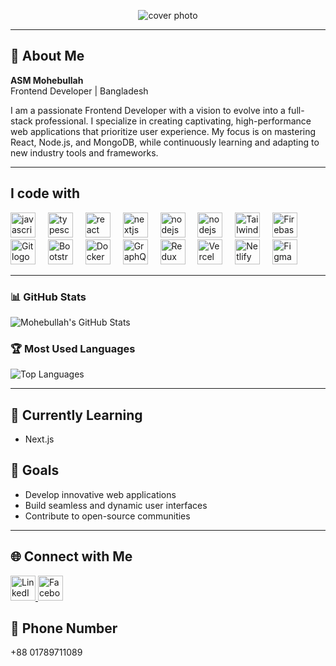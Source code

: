 

<p align="center">
  <img src="https://i.ibb.co/zhKXbLCT/asm-mohebullah-frontend-developer-react.png" alt="cover photo" />
</p>

---

## 🎨 About Me
**ASM Mohebullah**  
Frontend Developer | Bangladesh  

I am a passionate Frontend Developer with a vision to evolve into a full-stack professional. I specialize in creating captivating, high-performance web applications that prioritize user experience. My focus is on mastering React, Node.js, and MongoDB, while continuously learning and adapting to new industry tools and frameworks.

---

<h2 align="left">I code with</h2>

<div align="left">
  <img src="https://cdn.jsdelivr.net/gh/devicons/devicon/icons/javascript/javascript-original.svg" height="40" alt="javascript logo" />
  <img width="12" />
  <img src="https://cdn.jsdelivr.net/gh/devicons/devicon/icons/typescript/typescript-original.svg" height="40" alt="typescript logo" />
  <img width="12" />
  <img src="https://cdn.jsdelivr.net/gh/devicons/devicon/icons/react/react-original.svg" height="40" alt="react logo" />
  <img width="12" />
  <img src="https://cdn.jsdelivr.net/gh/devicons/devicon/icons/nextjs/nextjs-original.svg" height="40" alt="nextjs logo" />
  <img width="12" />
  <img src="https://cdn.jsdelivr.net/gh/devicons/devicon/icons/nodejs/nodejs-original.svg" height="40" alt="nodejs logo" />
   <img width="12" />
  <img src="https://cdn.jsdelivr.net/gh/devicons/devicon/icons/mongodb/mongodb-original.svg" height="40" alt="nodejs logo" />
  <img width="12" />
  <img src="https://cdn.jsdelivr.net/gh/devicons/devicon/icons/tailwindcss/tailwindcss-original.svg" height="40" alt="Tailwind CSS logo" />
  <img width="12" />
  <img src="https://cdn.jsdelivr.net/gh/devicons/devicon/icons/firebase/firebase-plain.svg" height="40" alt="Firebase logo" />
  <img width="12" />
  <img src="https://cdn.jsdelivr.net/gh/devicons/devicon/icons/git/git-original.svg" height="40" alt="Git logo" />
  <img width="12" />
  <img src="https://cdn.jsdelivr.net/gh/devicons/devicon/icons/bootstrap/bootstrap-original.svg" height="40" alt="Bootstrap logo" />
  <img width="12" />
  <img src="https://cdn.jsdelivr.net/gh/devicons/devicon/icons/docker/docker-original.svg" height="40" alt="Docker logo" />
  <img width="12" />
  <img src="https://cdn.jsdelivr.net/gh/devicons/devicon/icons/graphql/graphql-plain.svg" height="40" alt="GraphQL logo" />
  <img width="12" />
  <img src="https://cdn.jsdelivr.net/gh/devicons/devicon/icons/redux/redux-original.svg" height="40" alt="Redux logo" />
  <img width="12" />
  <img src="https://cdn.jsdelivr.net/gh/devicons/devicon/icons/vercel/vercel-original.svg" height="40" alt="Vercel logo" />
  <img width="12" />
  <img src="https://cdn.jsdelivr.net/gh/devicons/devicon/icons/netlify/netlify-original.svg" height="40" alt="Netlify logo" />
  <img width="12" />
  <img src="https://cdn.jsdelivr.net/gh/devicons/devicon/icons/figma/figma-original.svg" height="40" alt="Figma logo" />


</div>

---
### 📊 GitHub Stats

![Mohebullah's GitHub Stats](https://github-readme-stats.vercel.app/api?username=spidergroupcm&show_icons=true&theme=radical)



### 🏆 Most Used Languages

![Top Languages](https://github-readme-stats.vercel.app/api/top-langs/?username=spidergroupcm&layout=compact&theme=radical)

---


## 🌱 Currently Learning
- Next.js

## 🎯 Goals
- Develop innovative web applications  
- Build seamless and dynamic user interfaces  
- Contribute to open-source communities  


---

## 🌐 Connect with Me
<p align="left">
  <a href="https://www.linkedin.com/in/asm-mohebullah6" target="_blank">
    <img src="https://cdn.jsdelivr.net/gh/devicons/devicon/icons/linkedin/linkedin-original.svg" height="40" alt="LinkedIn logo" />
  </a>
  
  <a href="https://www.facebook.com/spidergroupcm" target="_blank">
    <img src="https://cdn.jsdelivr.net/gh/devicons/devicon/icons/facebook/facebook-original.svg" height="40" alt="Facebook logo" />
  </a>
</p>


## 📱 Phone Number
<p align="left">
  <a href="tel: +88 01789711089">
    
  </a> 
  +88 01789711089
</p>




